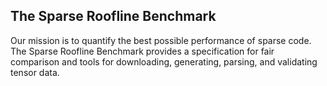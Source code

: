 ## The Sparse Roofline Benchmark

Our mission is to quantify the best possible performance of sparse code.
The Sparse Roofline Benchmark provides a specification for fair comparison and
tools for downloading, generating, parsing, and validating tensor data.
